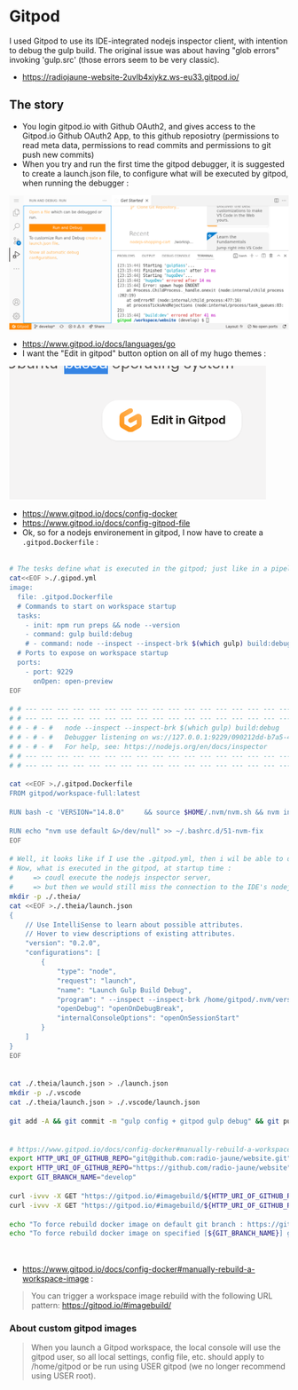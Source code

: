 # Gitpod

I used Gitpod to use its IDE-integrated nodejs inspector client, with intention to debug the gulp build. The original issue was about having "glob errors" invoking 'gulp.src' (those errors seem to be very classic).

* https://radiojaune-website-2uvlb4xiykz.ws-eu33.gitpod.io/

## The story

* You login gitpod.io with Github OAuth2, and gives access to the Gitpod.io Github OAuth2 App, to this github reposiotry (permissions to read meta data, permissions to read commits and permissions to git push new commits)
* When you try and run the first time the gitpod debugger, it is suggested to create a launch.json file, to configure what will be executed by gitpod, when running the debugger :

![git pod launch.json](documentation/gitpod/img/gitpod_first_debug_ctrl_maj_d.png)

<!-- ![git pod launch.json](documentation/gitpod/img/gitpod_first_debug_ctrl_maj_d.png) -->


* https://www.gitpod.io/docs/languages/go
* I want the "Edit in gitpod" button option on all of my hugo themes :

![edit on gitpod button](./img/edit_in_gitpod_button.png)

* https://www.gitpod.io/docs/config-docker
* https://www.gitpod.io/docs/config-gitpod-file
* Ok, so  for a nodejs environement in gitpod, I now have to create a `.gitpod.Dockerfile` :

```bash

# The tesks define what is executed in the gitpod; just like in a pipeline
cat<<EOF >./.gipod.yml
image:
  file: .gitpod.Dockerfile
  # Commands to start on workspace startup
  tasks:
    - init: npm run preps && node --version
    - command: gulp build:debug
    # - command: node --inspect --inspect-brk $(which gulp) build:debug
  # Ports to expose on workspace startup
  ports:
    - port: 9229
      onOpen: open-preview
EOF

# # --- --- --- --- --- --- --- --- --- --- --- --- --- --- --- --- --- --- --- --- --- --- --- ---
# # --- --- --- --- --- --- --- --- --- --- --- --- --- --- --- --- --- --- --- --- --- --- --- ---
# # - # - #   node --inspect --inspect-brk $(which gulp) build:debug
# # - # - #   Debugger listening on ws://127.0.0.1:9229/090212dd-b7a5-45a5-be01-a0036915f2a6
# # - # - #   For help, see: https://nodejs.org/en/docs/inspector
# # --- --- --- --- --- --- --- --- --- --- --- --- --- --- --- --- --- --- --- --- --- --- --- ---
# # --- --- --- --- --- --- --- --- --- --- --- --- --- --- --- --- --- --- --- --- --- --- --- ---

cat <<EOF >./.gitpod.Dockerfile
FROM gitpod/workspace-full:latest

RUN bash -c 'VERSION="14.8.0"     && source $HOME/.nvm/nvm.sh && nvm install $VERSION     && nvm use $VERSION && nvm alias default $VERSION'

RUN echo "nvm use default &>/dev/null" >> ~/.bashrc.d/51-nvm-fix
EOF

# Well, it looks like if I use the .gitpod.yml, then i wil be able to define which tasks are executed
# Now, what is executed in the gitpod, at startup time :
#     => coudl execute the nodejs inspector server,
#     => but then we would still miss the connection to the IDE's nodejs inspector client.
mkdir -p ./.theia/
cat <<EOF >./.theia/launch.json
{
    // Use IntelliSense to learn about possible attributes.
    // Hover to view descriptions of existing attributes.
    "version": "0.2.0",
    "configurations": [
        {
            "type": "node",
            "request": "launch",
            "name": "Launch Gulp Build Debug",
            "program": " --inspect --inspect-brk /home/gitpod/.nvm/versions/node/v16.13.2/bin/gulp build:debug",
            "openDebug": "openOnDebugBreak",
            "internalConsoleOptions": "openOnSessionStart"
        }
    ]
}
EOF


cat ./.theia/launch.json > ./launch.json
mkdir -p ./.vscode
cat ./.theia/launch.json > ./.vscode/launch.json

git add -A && git commit -m "gulp config + gitpod gulp debug" && git push -u origin HEAD


# https://www.gitpod.io/docs/config-docker#manually-rebuild-a-workspace-image
export HTTP_URI_OF_GITHUB_REPO="git@github.com:radio-jaune/website.git"
export HTTP_URI_OF_GITHUB_REPO="https://github.com/radio-jaune/website"
export GIT_BRANCH_NAME="develop"

curl -ivvv -X GET "https://gitpod.io/#imagebuild/${HTTP_URI_OF_GITHUB_REPO}"
curl -ivvv -X GET "https://gitpod.io/#imagebuild/${HTTP_URI_OF_GITHUB_REPO}/tree/${GIT_BRANCH_NAME}"

echo "To force rebuild docker image on default git branch : https://gitpod.io/#imagebuild/${HTTP_URI_OF_GITHUB_REPO}"
echo "To force rebuild docker image on specified [${GIT_BRANCH_NAME}] git branch : https://gitpod.io/#imagebuild/${HTTP_URI_OF_GITHUB_REPO}/tree/${GIT_BRANCH_NAME}"




```

* https://www.gitpod.io/docs/config-docker#manually-rebuild-a-workspace-image :

>
> You can trigger a workspace image rebuild with the following URL pattern: https://gitpod.io/#imagebuild/<your-repo-url>
>


### About custom gitpod images

>
> When you launch a Gitpod workspace, the local console will use the gitpod user, so all local settings, config file, etc. should apply to /home/gitpod or be run using USER gitpod (we no longer recommend using USER root).
>
